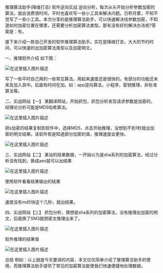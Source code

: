 推理算法助手(降维打击) 软件逆向实战
逆向分析，每次从头开始分析参数加密的算法，就会浪费很时间，平时也喜欢写一些小工具来解决问题。日积月累，不知不觉写了一些小工具。本次分享的是推理算法助手，可以快速解决找参数加密，不知道如何加密位置在哪里，还需要分析加密算法类型。那有没有好的解决办法呢?答案是：有。

接下来介绍一款自己开发的软件推理算法助手。实在是降维打击，大大的节约时间，可以快速的出加密算法类型以及加密明文。

一、推理软件介绍
如下图：

![在这里插入图片描述](https://i-blog.csdnimg.cn/direct/cedaa26d7854443e93f8a9cd21f632e5.png#pic_center)

写了一些平时自己用的一些常见算法。用起来速度还是很快的。有部分的功能还未来及加入其中。后面有时间在加。如：app逆向算法，小程序，密钥推理，非标准算法等。

二、实战网站【一】
某翻译网站，开始抓包，抓包分析发现请求参数是加密的，经理论分析可能是MD5哈希算法。

![在这里插入图片描述](https://i-blog.csdnimg.cn/direct/16fe163df45c4159ab8559c8f9cd343a.png#pic_center)

把s加密的结果复制到软件中，选择MD5，点击开始推理，没想到不到1秒就出加密的明文结果。该软件若是知道部分加密的值，推理速度会更快。

![在这里插入图片描述](https://i-blog.csdnimg.cn/direct/2e793a6ccca6452a9c63c510d6e0483e.png#pic_center)

三、实战网站【二】
某站的结果数据，一开始以为是sha系列的加密算法，经过分析没有找到，换成aes就可以出结果

![在这里插入图片描述](https://i-blog.csdnimg.cn/direct/6fda6aa110f64ae5a82d273d062e67c9.png#pic_center)

使用软件看看结果输出的结果

![在这里插入图片描述](https://i-blog.csdnimg.cn/direct/4afb731a4ad447f392a2f46b455d658d.png#pic_center)

速度没有md5快这个几秒，就出结果。

四、实战网站【三】
抓包分析，猜想是sha系列的加密算法，没有推理出加密的明文，后面换了SM3就把密文推理出来了。

![在这里插入图片描述](https://i-blog.csdnimg.cn/direct/3ddf5b4c644a4387bae47df726a16457.png#pic_center)



软件推理的结果值

![在这里插入图片描述](https://i-blog.csdnimg.cn/direct/13ea5f8e78c744debc534dc83f6b1c78.png#pic_center)


总结
例如：以上就是今天要讲的内容，本文仅仅简单介绍了推理算法助手的使用，而推理算法助手提供了常见的加密算法能使我们快速便捷地处理数据。


